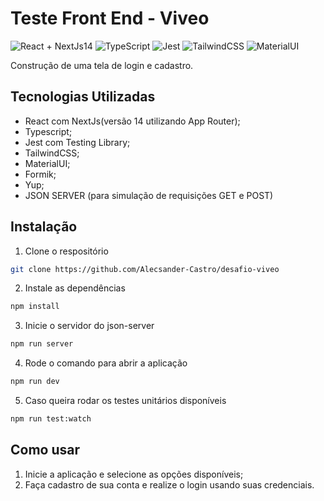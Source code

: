 # Teste Front End - Viveo

![React + NextJs14](https://img.shields.io/badge/React-20232A?style=for-the-badge&logo=react&logoColor=61DAFB)
![TypeScript](https://img.shields.io/badge/TypeScript-007ACC?style=for-the-badge&logo=typescript&logoColor=white)
![Jest](https://img.shields.io/badge/Jest-323330?style=for-the-badge&logo=Jest&logoColor=white)
![TailwindCSS](https://img.shields.io/badge/Tailwind_CSS-38B2AC?style=for-the-badge&logo=tailwind-css&logoColor=white)
![MaterialUI](https://img.shields.io/badge/Material--UI-0081CB?style=for-the-badge&logo=material-ui&logoColor=white)

Construção de uma tela de login e cadastro.

## Tecnologias Utilizadas

- React com NextJs(versão 14 utilizando App Router);
- Typescript;
- Jest com Testing Library;
- TailwindCSS;
- MaterialUI;
- Formik;
- Yup;
- JSON SERVER (para simulação de requisições GET e POST)

## Instalação

1. Clone o respositório

```bash
git clone https://github.com/Alecsander-Castro/desafio-viveo
```

2. Instale as dependências

```bash
npm install
```

3. Inicie o servidor do json-server 

```bash
npm run server
```

4. Rode o comando para abrir a aplicação

```bash
npm run dev
```

5. Caso queira rodar os testes unitários disponíveis

```bash
npm run test:watch
```

## Como usar

1. Inicie a aplicação e selecione as opções disponíveis;
2. Faça cadastro de sua conta e realize o login usando suas credenciais.
